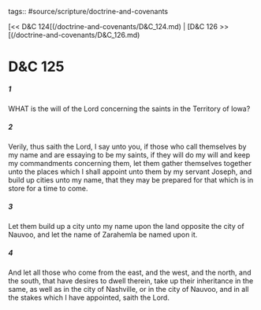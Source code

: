 tags:: #source/scripture/doctrine-and-covenants

[<< D&C 124[(/doctrine-and-covenants/D&C_124.md) | [D&C 126 >>[(/doctrine-and-covenants/D&C_126.md)

# D&C 125

##### 1

WHAT is the will of the Lord concerning the saints in the Territory of Iowa?

##### 2

Verily, thus saith the Lord, I say unto you, if those who call themselves by my name and are essaying to be my saints, if they will do my will and keep my commandments concerning them, let them gather themselves together unto the places which I shall appoint unto them by my servant Joseph, and build up cities unto my name, that they may be prepared for that which is in store for a time to come.

##### 3

Let them build up a city unto my name upon the land opposite the city of Nauvoo, and let the name of Zarahemla be named upon it.

##### 4

And let all those who come from the east, and the west, and the north, and the south, that have desires to dwell therein, take up their inheritance in the same, as well as in the city of Nashville, or in the city of Nauvoo, and in all the stakes which I have appointed, saith the Lord.
